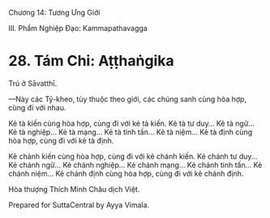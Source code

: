  

Chương 14: Tương Ưng Giới

III. Phẩm Nghiệp Ðạo: Kammapathavagga

# 28\. Tám Chi: Aṭṭhaṅgika

Trú ở Sāvatthī.

—Này các Tỷ-kheo, tùy thuộc theo giới, các chúng sanh cùng hòa hợp, cùng đi với nhau.

Kẻ tà kiến cùng hòa hợp, cùng đi với kẻ tà kiến. Kẻ tà tư duy… Kẻ tà ngữ… Kẻ tà nghiệp… Kẻ tà mạng… Kẻ tà tinh tấn… Kẻ tà niệm… Kẻ tà định cùng hòa hợp, cùng đi với kẻ tà định.

Kẻ chánh kiến cùng hòa hợp, cùng đi với kẻ chánh kiến. Kẻ chánh tư duy… Kẻ chánh ngữ… Kẻ chánh nghiệp… Kẻ chánh mạng… Kẻ chánh tinh tấn… Kẻ chánh niệm… Kẻ chánh định cùng hòa hợp, cùng đi với kẻ chánh định.

Hòa thượng Thích Minh Châu dịch Việt.

Prepared for SuttaCentral by Ayya Vimala.